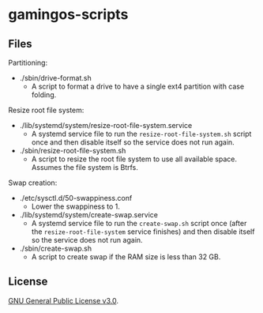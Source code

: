 # gamingos-scripts

## Files

Partitioning:

- ./sbin/drive-format.sh
    - A script to format a drive to have a single ext4 partition with case folding.

Resize root file system:

- ./lib/systemd/system/resize-root-file-system.service
    - A systemd service file to run the `resize-root-file-system.sh` script once and then disable itself so the service does not run again.
- ./sbin/resize-root-file-system.sh
    - A script to resize the root file system to use all available space. Assumes the file system is Btrfs.

Swap creation:

- ./etc/sysctl.d/50-swappiness.conf
    - Lower the swappiness to 1.
- ./lib/systemd/system/create-swap.service
    - A systemd service file to run the `create-swap.sh` script once (after the `resize-root-file-system` service finishes) and then disable itself so the service does not run again.
- ./sbin/create-swap.sh
    - A script to create swap if the RAM size is less than 32 GB.

## License

[GNU General Public License v3.0](LICENSE).
